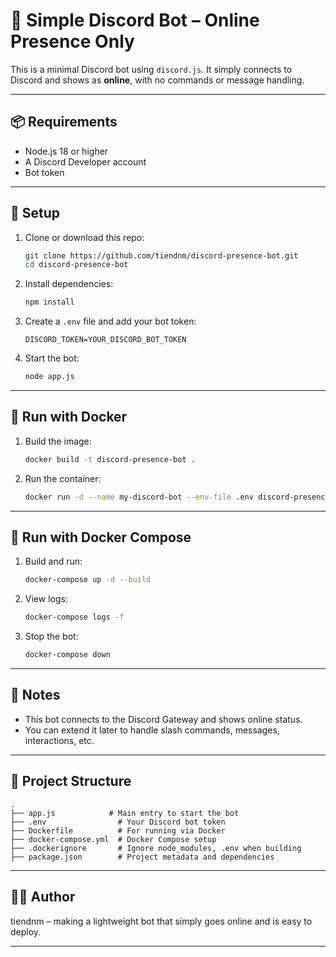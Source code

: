 # 🧠 Simple Discord Bot – Online Presence Only

This is a minimal Discord bot using `discord.js`. It simply connects to Discord and shows as **online**, with no commands or message handling.

---

## 📦 Requirements

- Node.js 18 or higher
- A Discord Developer account
- Bot token

---

## 🚀 Setup

1. Clone or download this repo:
   ```bash
   git clone https://github.com/tiendnm/discord-presence-bot.git
   cd discord-presence-bot
   ```

2. Install dependencies:
   ```bash
   npm install
   ```

3. Create a `.env` file and add your bot token:

   ```
   DISCORD_TOKEN=YOUR_DISCORD_BOT_TOKEN
   ```

4. Start the bot:
   ```bash
   node app.js
   ```

---

## 🐳 Run with Docker

1. Build the image:
   ```bash
   docker build -t discord-presence-bot .
   ```

2. Run the container:
   ```bash
   docker run -d --name my-discord-bot --env-file .env discord-presence-bot
   ```

---

## 🐙 Run with Docker Compose

1. Build and run:
   ```bash
   docker-compose up -d --build
   ```

2. View logs:
   ```bash
   docker-compose logs -f
   ```

3. Stop the bot:
   ```bash
   docker-compose down
   ```

---

## 🧠 Notes

- This bot connects to the Discord Gateway and shows online status.
- You can extend it later to handle slash commands, messages, interactions, etc.

---

## 📁 Project Structure

```
.
├── app.js            # Main entry to start the bot
├── .env                # Your Discord bot token
├── Dockerfile          # For running via Docker
├── docker-compose.yml  # Docker Compose setup
├── .dockerignore       # Ignore node_modules, .env when building
├── package.json        # Project metadata and dependencies
```

---

## 👨‍💻 Author

tiendnm – making a lightweight bot that simply goes online and is easy to deploy.

---

